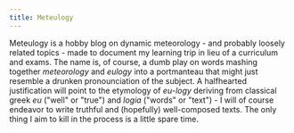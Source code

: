 ```yaml
---
title: Meteulogy
---
```


Meteulogy is a hobby blog on dynamic meteorology - and probably loosely related topics - made to document my learning trip in lieu of a curriculum and exams.
The name is, of course, a dumb play on words mashing together _meteorology_ and _eulogy_ into a portmanteau that might just resemble a drunken pronounciation of the subject.
A halfhearted justification will point to the etymology of _eu_-_logy_ deriving from classical greek _eu_ ("well" or "true") and _logia_ ("words" or "text") - I will of course endeavor to write truthful and (hopefully) well-composed texts.
The only thing I aim to kill in the process is a little spare time.
